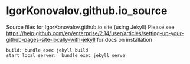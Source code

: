 # IgorKonovalov.github.io_source
Source files for IgorKonovalov.github.io site (using Jekyll)
Please see https://help.github.com/en/enterprise/2.14/user/articles/setting-up-your-github-pages-site-locally-with-jekyll for docs on installation

```
build: bundle exec jekyll build
start local server:  bundle exec jekyll serve
```